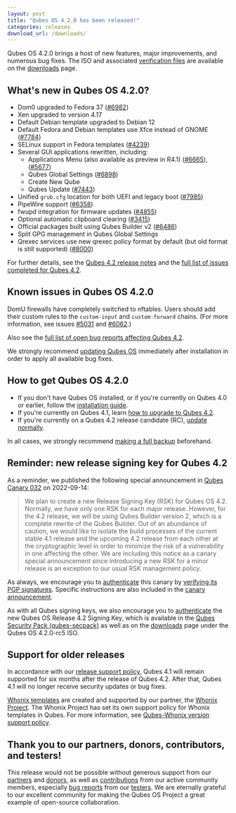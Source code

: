 ```yaml
---
layout: post
title: "Qubes OS 4.2.0 has been released!"
categories: releases
download_url: /downloads/
---
```


Qubes OS 4.2.0 brings a host of new features, major improvements, and numerous bug fixes. The ISO and associated [verification files](/security/verifying-signatures/) are available on the [downloads](/downloads/) page.

## What's new in Qubes OS 4.2.0?

- Dom0 upgraded to Fedora 37 ([#6982](https://github.com/QubesOS/qubes-issues/issues/6982))
- Xen upgraded to version 4.17
- Default Debian template upgraded to Debian 12
- Default Fedora and Debian templates use Xfce instead of GNOME ([#7784](https://github.com/QubesOS/qubes-issues/issues/7784))
- SELinux support in Fedora templates ([#4239](https://github.com/QubesOS/qubes-issues/issues/4239))
- Several GUI applications rewritten, including:
  - Applications Menu (also available as preview in R4.1) ([#6665](https://github.com/QubesOS/qubes-issues/issues/6665)), ([#5677](https://github.com/QubesOS/qubes-issues/issues/5677))
  - Qubes Global Settings ([#6898](https://github.com/QubesOS/qubes-issues/issues/6898))
  - Create New Qube
  - Qubes Update ([#7443](https://github.com/QubesOS/qubes-issues/issues/7443))
- Unified `grub.cfg` location for both UEFI and legacy boot ([#7985](https://github.com/QubesOS/qubes-issues/issues/7985))
- PipeWire support ([#6358](https://github.com/QubesOS/qubes-issues/issues/6358))
- fwupd integration for firmware updates ([#4855](https://github.com/QubesOS/qubes-issues/issues/4855))
- Optional automatic clipboard clearing ([#3415](https://github.com/QubesOS/qubes-issues/issues/3415))
- Official packages built using Qubes Builder v2 ([#6486](https://github.com/QubesOS/qubes-issues/issues/6486))
- Split GPG management in Qubes Global Settings
- Qrexec services use new qrexec policy format by default (but old format is still supported) ([#8000](https://github.com/QubesOS/qubes-issues/issues/8000))

For further details, see the [Qubes 4.2 release notes](/doc/releases/4.2/release-notes/) and the [full list of issues completed for Qubes 4.2](https://github.com/QubesOS/qubes-issues/issues?q=is%3Aissue+is%3Aclosed+reason%3Acompleted+milestone%3A%22Release+4.2%22+-label%3A%22R%3A+cannot+reproduce%22+-label%3A%22R%3A+declined%22+-label%3A%22R%3A+duplicate%22+-label%3A%22R%3A+not+applicable%22+-label%3A%22R%3A+self-closed%22+-label%3A%22R%3A+upstream+issue%22+).

## Known issues in Qubes OS 4.2.0

DomU firewalls have completely switched to nftables. Users should add their custom rules to the `custom-input` and `custom-forward` chains. (For more information, see issues [#5031](https://github.com/QubesOS/qubes-issues/issues/5031) and [#6062](https://github.com/QubesOS/qubes-issues/issues/6062).)

Also see the [full list of open bug reports affecting Qubes 4.2](https://github.com/QubesOS/qubes-issues/issues?q=is%3Aissue+label%3Aaffects-4.2+label%3A%22T%3A+bug%22+is%3Aopen).

We strongly recommend [updating Qubes OS](/doc/how-to-update/) immediately after installation in order to apply all available bug fixes.

## How to get Qubes OS 4.2.0

- If you don't have Qubes OS installed, or if you're currently on Qubes 4.0 or earlier, follow the [installation guide](/doc/installation-guide/).
- If you're currently on Qubes 4.1, learn [how to upgrade to Qubes 4.2](/doc/upgrade/4.2/).
- If you're currently on a Qubes 4.2 release candidate (RC), [update normally](/doc/how-to-update/).

In all cases, we strongly recommend [making a full backup](/doc/how-to-back-up-restore-and-migrate/) beforehand.

## Reminder: new release signing key for Qubes 4.2

As a reminder, we published the following special announcement in [Qubes Canary 032](/news/2022/09/14/canary-032/) on 2022-09-14:

> We plan to create a new Release Signing Key (RSK) for Qubes OS 4.2. Normally, we have only one RSK for each major release. However, for the 4.2 release, we will be using Qubes Builder version 2, which is a complete rewrite of the Qubes Builder. Out of an abundance of caution, we would like to isolate the build processes of the current stable 4.1 release and the upcoming 4.2 release from each other at the cryptographic level in order to minimize the risk of a vulnerability in one affecting the other. We are including this notice as a canary special announcement since introducing a new RSK for a minor release is an exception to our usual RSK management policy.

As always, we encourage you to [authenticate](/security/pack/#how-to-obtain-and-authenticate) this canary by [verifying its PGP signatures](/security/verifying-signatures/). Specific instructions are also included in the [canary announcement](/news/2022/09/14/canary-032/).

As with all Qubes signing keys, we also encourage you to [authenticate](/security/verifying-signatures/#how-to-import-and-authenticate-release-signing-keys) the new Qubes OS Release 4.2 Signing Key, which is available in the [Qubes Security Pack (qubes-secpack)](/security/pack/) as well as on the [downloads](/downloads/) page under the Qubes OS 4.2.0-rc5 ISO.

## Support for older releases

In accordance with our [release support policy](/doc/supported-releases/#qubes-os), Qubes 4.1 will remain supported for six months after the release of Qubes 4.2. After that, Qubes 4.1 will no longer receive security updates or bug fixes.

[Whonix templates](https://www.whonix.org/wiki/Qubes) are created and supported by our partner, the [Whonix Project](https://www.whonix.org/). The Whonix Project has set its own support policy for Whonix templates in Qubes. For more information, see [Qubes-Whonix version support policy](https://www.whonix.org/wiki/About#Qubes_Hosts).

## Thank you to our partners, donors, contributors, and testers!

This release would not be possible without generous support from our [partners](/partners/) and [donors](/donate/), as well as [contributions](/doc/contributing/) from our active community members, especially [bug reports](/doc/issue-tracking/) from our [testers](/doc/testing/). We are eternally grateful to our excellent community for making the Qubes OS Project a great example of open-source collaboration.
